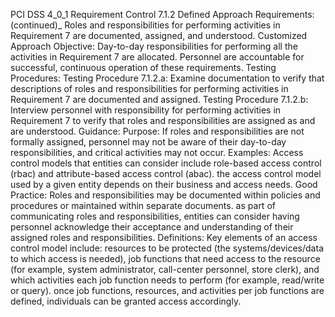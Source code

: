 PCI DSS 4_0_1 Requirement Control 7.1.2 Defined Approach Requirements: (continued)_ Roles and responsibilities for performing activities in Requirement 7 are documented, assigned, and understood. Customized Approach Objective: Day-to-day responsibilities for performing all the activities in Requirement 7 are allocated. Personnel are accountable for successful, continuous operation of these requirements. Testing Procedures: Testing Procedure 7.1.2.a: Examine documentation to verify that descriptions of roles and responsibilities for performing activities in Requirement 7 are documented and assigned. Testing Procedure 7.1.2.b: Interview personnel with responsibility for performing activities in Requirement 7 to verify that roles and responsibilities are assigned as and are understood. Guidance: Purpose: If roles and responsibilities are not formally assigned, personnel may not be aware of their day-to-day responsibilities, and critical activities may not occur. Examples: Access control models that entities can consider include role-based access control (rbac) and attribute-based access control (abac). the access control model used by a given entity depends on their business and access needs. Good Practice: Roles and responsibilities may be documented within policies and procedures or maintained within separate documents. as part of communicating roles and responsibilities, entities can consider having personnel acknowledge their acceptance and understanding of their assigned roles and responsibilities. Definitions: Key elements of an access control model include: resources to be protected (the systems/devices/data to which access is needed), job functions that need access to the resource (for example, system administrator, call-center personnel, store clerk), and which activities each job function needs to perform (for example, read/write or query). once job functions, resources, and activities per job functions are defined, individuals can be granted access accordingly.